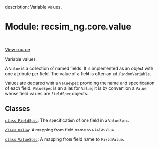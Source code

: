 description: Variable values.

<div itemscope itemtype="http://developers.google.com/ReferenceObject">
<meta itemprop="name" content="recsim_ng.core.value" />
<meta itemprop="path" content="Stable" />
</div>

# Module: recsim_ng.core.value

<!-- Insert buttons and diff -->

<table class="tfo-notebook-buttons tfo-api nocontent" align="left">

</table>

<a target="_blank" href="https://github.com/google-research/recsim_ng/tree/master/recsim_ng/core/value.py">View
source</a>

Variable values.

A `Value` is a collection of named fields. It is implemented as an object with
one attribute per field. The value of a field is often an `ed.RandomVariable`.

Values are declared with a `ValueSpec` providing the name and specification of
each field. `ValueSpec` is an alias for `Value`; it is by convention a `Value`
whose field values are `FieldSpec` objects.

## Classes

[`class FieldSpec`](../../recsim_ng/core/value/FieldSpec.md): The specification
of one field in a `ValueSpec`.

[`class Value`](../../recsim_ng/core/value/Value.md): A mapping from field name
to `FieldValue`.

[`class ValueSpec`](../../recsim_ng/core/value/Value.md): A mapping from field
name to `FieldValue`.
